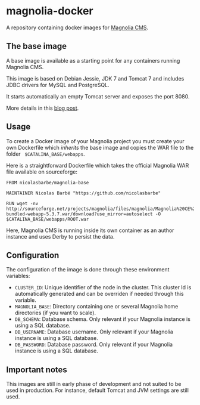 # magnolia-docker
A repository containing docker images for [Magnolia CMS](http://magnolia-cms.com/).

## The base image
A base image is available as a starting point for any containers running Magnolia CMS.

This image is based on Debian Jessie, JDK 7 and Tomcat 7 and includes JDBC drivers for MySQL and PostgreSQL.

It starts automatically an empty Tomcat server and exposes the port 8080.
 
More details in this [blog post](http://nicolasbarbe.com/2015/01/02/a-docker-image-for-magnolia/).

## Usage
To create a Docker image of your Magnolia project you must create your own Dockerfile which _inherits_ the base image and copies the WAR file to the folder ``` $CATALINA_BASE/webapps```.

Here is a straightforward Dockerfile which takes the official Magnolia WAR file available on sourceforge:

```
FROM nicolasbarbe/magnolia-base

MAINTAINER Nicolas Barbé "https://github.com/nicolasbarbe"

RUN wget -nv http://sourceforge.net/projects/magnolia/files/magnolia/Magnolia%20CE%205.3.7/magnolia-bundled-webapp-5.3.7.war/download?use_mirror=autoselect -O $CATALINA_BASE/webapps/ROOT.war
```

Here, Magnolia CMS is running inside its own container as an author instance and uses Derby to persist the data.

## Configuration
The configuration of the image is done through these environment variables:

- `CLUSTER_ID`: Unique identifier of the node in the cluster. This cluster Id is automatically generated and can be overriden if needed through this variable.
- `MAGNOLIA_BASE`: Directory containing one or several Magnolia home directories (if you want to scale).
- `DB_SCHEMA`: Database schema. Only relevant if your Magnolia instance is using a SQL database.
- `DB_USERNAME`: Database username. Only relevant if your Magnolia instance is using a SQL database.
- `DB_PASSWORD`: Database password. Only relevant if your Magnolia instance is using a SQL database.

## Important notes
This images are still in early phase of development and not suited to be used in production. For instance, default Tomcat and JVM settings are still used.
